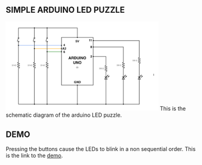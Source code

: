 ## SIMPLE ARDUINO LED PUZZLE
<img src="circuit.png" width="400">
This is the schematic diagram of the arduino LED puzzle. 

## DEMO
Pressing the buttons cause the LEDs to blink in a non sequential order. 
This is the link to the [demo](https://youtu.be/eRya_7ppPos).


